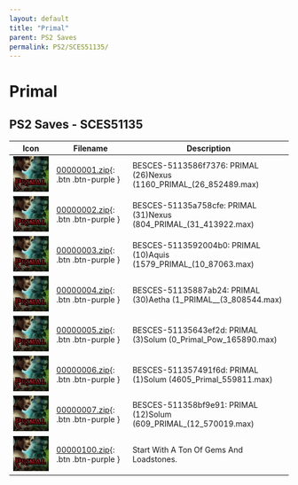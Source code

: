 ```yaml
---
layout: default
title: "Primal"
parent: PS2 Saves
permalink: PS2/SCES51135/
---
```

# Primal

## PS2 Saves - SCES51135

| Icon | Filename | Description |
|------|----------|-------------|
| ![Primal](icon0.png) | [00000001.zip](00000001.zip){: .btn .btn-purple } | BESCES-5113586f7376: PRIMAL  (26)Nexus (1160_PRIMAL_(26_852489.max) |
| ![Primal](icon0.png) | [00000002.zip](00000002.zip){: .btn .btn-purple } | BESCES-51135a758cfe: PRIMAL  (31)Nexus (804_PRIMAL_(31_413922.max) |
| ![Primal](icon0.png) | [00000003.zip](00000003.zip){: .btn .btn-purple } | BESCES-5113592004b0: PRIMAL  (10)Aquis (1579_PRIMAL_(10_87063.max) |
| ![Primal](icon0.png) | [00000004.zip](00000004.zip){: .btn .btn-purple } | BESCES-51135887ab24: PRIMAL  (30)Aetha (1_PRIMAL__(3_808544.max) |
| ![Primal](icon0.png) | [00000005.zip](00000005.zip){: .btn .btn-purple } | BESCES-51135643ef2d: PRIMAL  (3)Solum (0_Primal_Pow_165890.max) |
| ![Primal](icon0.png) | [00000006.zip](00000006.zip){: .btn .btn-purple } | BESCES-511357491f6d: PRIMAL  (1)Solum (4605_Primal_559811.max) |
| ![Primal](icon0.png) | [00000007.zip](00000007.zip){: .btn .btn-purple } | BESCES-511358bf9e91: PRIMAL  (12)Solum (609_PRIMAL_(12_570019.max) |
| ![Primal](icon0.png) | [00000100.zip](00000100.zip){: .btn .btn-purple } | Start With A Ton Of Gems And Loadstones. |
